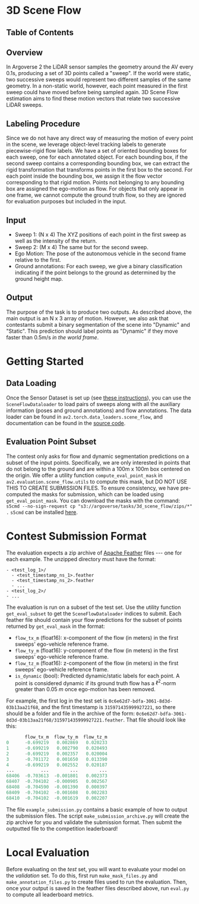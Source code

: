 # 3D Scene Flow

## Table of Contents

<!-- toc -->

## Overview

In Argoverse 2 the LiDAR sensor samples the geometry around the AV every 0.1s, producing a set of 3D points called a "sweep". If the world were static, two successive sweeps would represent two different samples of the same geometry. In a non-static world, however, each point measured in the first sweep could have moved before being sampled again. 3D Scene Flow estimation aims to find these motion vectors that relate two successive LiDAR sweeps.

## Labeling Procedure

Since we do not have any direct way of measuring the motion of every point in the scene, we leverage object-level tracking labels to generate piecewise-rigid flow labels. We have a set of oriented bounding boxes for each sweep, one for each annotated object. For each bounding box, if the second sweep contains a corresponding bounding box, we can extract the rigid transformation that transforms points in the first box to the second. For each point inside the bounding box, we assign it the flow vector corresponding to that rigid motion. Points not belonging to any bounding box are assigned the ego-motion as flow. For objects that only appear in one frame, we cannot compute the ground truth flow, so they are ignored for evaluation purposes but included in the input.

## Input

- Sweep 1: (N x 4) The XYZ positions of each point in the first sweep as well as the intensity of the return.
- Sweep 2: (M x 4) The same but for the second sweep.
- Ego Motion: The pose of the autonomous vehicle in the second frame relative to the first.
- Ground annotations: For each sweep, we give a binary classification indicating if the point belongs to the ground as determined by the ground height map.

## Output

The purpose of the task is to produce two outputs. As described above, the main output is an N x 3 array of motion. However, we also ask that contestants submit a binary segmentation of the scene into "Dynamic" and "Static". This prediction should label points as "Dynamic" if they move faster than 0.5m/s *in the world frame*.

# Getting Started

## Data Loading

Once the Sensor Dataset is set up (see [these instructions](https://github.com/argoverse/av2-api/blob/main/src/av2/datasets/sensor/README.md)), you can use the `SceneFlowDataloader` to load pairs of sweeps along with all the auxiliary information (poses and ground annotations) and flow annotations. The data loader can be found in `av2.torch.data_loaders.scene_flow`, and documentation can be found in the [source code](https://github.com/argoverse/av2-api/blob/main/src/av2/torch/data_loaders/scene_flow.py).

## Evaluation Point Subset

The contest only asks for flow and dynamic segmentation predictions on a subset of the input points. Specifically, we are only interested in points that do not belong to the ground and are within a 100m x 100m box centered on the origin. We offer a utility function `compute_eval_point_mask` in `av2.evaluation.scene_flow.utils` to compute this mask, but DO NOT USE THIS TO CREATE SUBMISSION FILES. To ensure consistency, we have pre-computed the masks for submission, which can be loaded using `get_eval_point_mask`. You can download the masks with the command:
```s5cmd --no-sign-request cp "s3://argoverse/tasks/3d_scene_flow/zips/*" .```
`s5cmd` can be installed [here](https://github.com/peak/s5cmd).


# Contest Submission Format

The evaluation expects a zip archive of [Apache Feather](https://arrow.apache.org/docs/python/feather.html) files --- one for each example. The unzipped directory must have the format:

```terminal
- <test_log_1>/
  - <test_timestamp_ns_1>.feather
  - <test_timestamp_ns_2>.feather
  - ...
- <test_log_2>/
- ...
```

The evaluation is run on a subset of the test set. Use the utility function `get_eval_subset` to get the `SceneFlowDataloader` indices to submit. Each feather file should contain your flow predictions for the subset of points returned by `get_eval_mask` in the format:

- `flow_tx_m` (float16): x-component of the flow (in meters) in the first sweeps' ego-vehicle reference frame.
- `flow_ty_m` (float16): y-component of the flow (in meters) in the first sweeps' ego-vehicle reference frame.
- `flow_tz_m` (float16): z-component of the flow (in meters) in the first sweeps' ego-vehicle reference frame.
- `is_dynamic` (bool): Predicted dynamic/static labels for each point. A point is considered dynamic if its ground truth flow has a $\ell^2$-norm greater than $0.05 \textit{ m}$ once ego-motion has been removed.


For example, the first log in the test set is `0c6e62d7-bdfa-3061-8d3d-03b13aa21f68`, and the first timestamp is `315971435999927221`, so there should be a folder and file in the archive of the form: `0c6e62d7-bdfa-3061-8d3d-03b13aa21f68/315971435999927221.feather`. That file should look like this:
```python
       flow_tx_m  flow_ty_m  flow_tz_m
0      -0.699219   0.002869   0.020233
1      -0.699219   0.002790   0.020493
2      -0.699219   0.002357   0.020004
3      -0.701172   0.001650   0.013390
4      -0.699219   0.002552   0.020187
...          ...        ...        ...
68406  -0.703613  -0.001801   0.002373
68407  -0.704102  -0.000905   0.002567
68408  -0.704590  -0.001390   0.000397
68409  -0.704102  -0.001608   0.002283
68410  -0.704102  -0.001619   0.002207
```
The file `example_submission.py` contains a basic example of how to output the submission files. The script `make_submission_archive.py` will create the zip archive for you and validate the submission format. Then submit the outputted file to the competition leaderboard!

# Local Evaluation

Before evaluating on the _test_ set, you will want to evaluate your model on the _validation_ set. To do this, first run `make_mask_files.py` and `make_annotation_files.py` to create files used to run the evaluation. Then, once your output is saved in the feather files described above, run `eval.py` to compute all leaderboard metrics.
